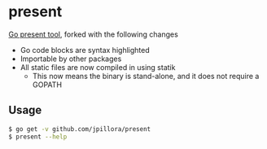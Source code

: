 # present

[Go present tool](https://godoc.org/golang.org/x/tools/present/cmd/present), forked with the following changes

* Go code blocks are syntax highlighted
* Importable by other packages
* All static files are now compiled in using statik
  * This now means the binary is stand-alone, and it does not require a GOPATH

## Usage

```sh
$ go get -v github.com/jpillora/present
$ present --help
```